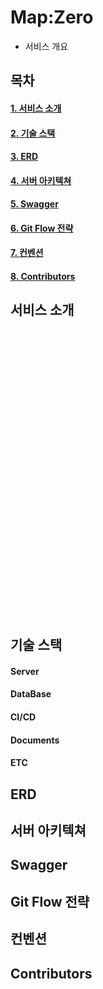 # Map:Zero

- 서비스 개요

## 목차
#### [1. 서비스 소개](#서비스-소개)
#### [2. 기술 스택](#기술-스택)
#### [3. ERD](#erd)
#### [4. 서버 아키텍쳐](#서버-아키텍쳐)
#### [5. Swagger](#swagger)
#### [6. Git Flow 전략](#git-flow-전략)
#### [7. 컨벤션](#컨벤션)
#### [8. Contributors](#contributors)

## 서비스 소개
<!-- 담당: 최이주 -->

<br>
<br>
<br>
<br>
<br>
<br>
<br>
<br>
<br>
<br>
<br>
<br>
<br>
<br>
<br>
<br>
<br>
<br>
<br>
<br>
<br>
<br>
<br>
<br>
<br>
<br>
<br>

<!-- 담당: 최이주 -->
## 기술 스택
<!-- 담당: 이준표 -->

#### Server

#### DataBase

#### CI/CD

#### Documents

#### ETC



<!-- 담당: 이준표 -->
## ERD
<!-- 담당: 이현희 -->





<!-- 담당: 이현희 -->
## 서버 아키텍쳐
<!-- 담당: 이준표 -->







<!-- 담당: 이준표 -->
## Swagger
<!-- 담당: 성유진 -->







<!-- 담당: 성유진 -->
## Git Flow 전략
<!-- 담당: 성유진 -->





<!-- 담당: 성유진 -->
## 컨벤션
<!-- 담당: 최이주 -->




<!-- 담당: 최이주 -->
## Contributors
<!-- 담당: 이현희 -->





<!-- 담당: 이현희 -->
